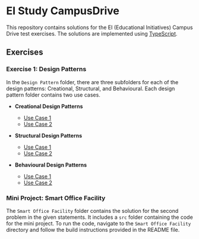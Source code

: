 # EI Study CampusDrive
This repository contains solutions for the EI (Educational Initiatives) Campus Drive test exercises. The solutions are implemented using [TypeScript](https://www.typescriptlang.org/).

## Exercises

### Exercise 1: Design Patterns

In the `Design Pattern` folder, there are three subfolders for each of the design patterns: Creational, Structural, and Behavioural. Each design pattern folder contains two use cases.

- **Creational Design Patterns**
    - [Use Case 1](Design%20Pattern/Creational/Use%20Case%201/README.md)
    - [Use Case 2](Design%20Pattern/Creational/Use%20Case%202/README.md)

- **Structural Design Patterns**
    - [Use Case 1](Design%20Pattern/Structural/Use%20case%201/README.md)
    - [Use Case 2](Design%20Pattern/Structural/Use%20case%202/README.md)

- **Behavioural Design Patterns**
    - [Use Case 1](Design%20Pattern/Behavioural/Use%20Case%201/README.md)
    - [Use Case 2](Design%20Pattern/Behavioural/Use%20Case%202/README.md)

### Mini Project: Smart Office Facility

The `Smart Office Facility` folder contains the solution for the second problem in the given statements. It includes a `src` folder containing the code for the mini project. To run the code, navigate to the `Smart Office Facility` directory and follow the build instructions provided in the README file.


